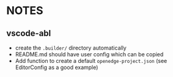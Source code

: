 # NOTES

## vscode-abl

* create the `.builder/` directory automatically
* README.md should have user config which can be copied
* Add function to create a default `openedge-project.json` (see EditorConfig as a good example)
